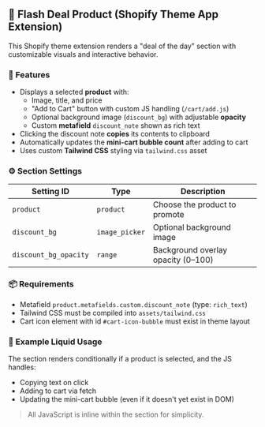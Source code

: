## 🧩 Flash Deal Product (Shopify Theme App Extension)

This Shopify theme extension renders a "deal of the day" section with customizable visuals and interactive behavior.

### 🎯 Features

- Displays a selected **product** with:
  - Image, title, and price
  - "Add to Cart" button with custom JS handling (`/cart/add.js`)
  - Optional background image (`discount_bg`) with adjustable **opacity**
  - Custom **metafield** `discount_note` shown as rich text
- Clicking the discount note **copies** its contents to clipboard
- Automatically updates the **mini-cart bubble count** after adding to cart
- Uses custom **Tailwind CSS** styling via `tailwind.css` asset

### ⚙️ Section Settings

| Setting ID              | Type            | Description                                 |
|-------------------------|-----------------|---------------------------------------------|
| `product`               | `product`       | Choose the product to promote               |
| `discount_bg`           | `image_picker`  | Optional background image                   |
| `discount_bg_opacity`   | `range`         | Background overlay opacity (0–100)          |

### 📦 Requirements

- Metafield `product.metafields.custom.discount_note` (type: `rich_text`)
- Tailwind CSS must be compiled into `assets/tailwind.css`
- Cart icon element with id `#cart-icon-bubble` must exist in theme layout

### 📜 Example Liquid Usage

The section renders conditionally if a product is selected, and the JS handles:
- Copying text on click
- Adding to cart via fetch
- Updating the mini-cart bubble (even if it doesn't yet exist in DOM)

> All JavaScript is inline within the section for simplicity.

